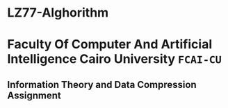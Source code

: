 # LZ77-Alghorithm

# Faculty Of Computer And Artificial Intelligence Cairo University `FCAI-CU`

## 	Information Theory and Data Compression Assignment
